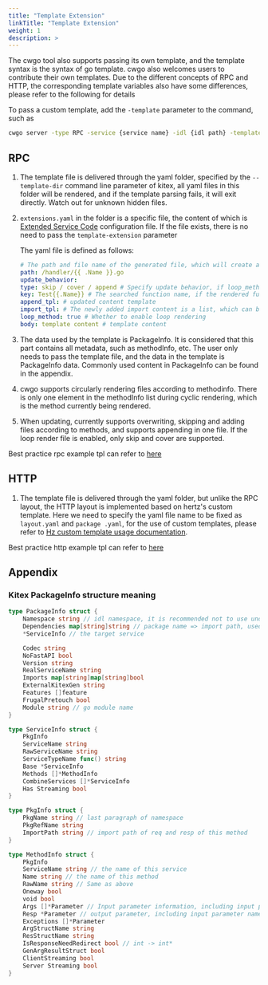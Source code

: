 ```yaml
---
title: "Template Extension"
linkTitle: "Template Extension"
weight: 1
description: >
---
```


The cwgo tool also supports passing its own template, and the template syntax is the syntax of go template. cwgo also welcomes users to contribute their own templates. Due to the different concepts of RPC and HTTP, the corresponding template variables also have some differences, please refer to the following for details

To pass a custom template, add the `-template` parameter to the command, such as

```sh
cwgo server -type RPC -service {service name} -idl {idl path} -template {tpl path}
```

## RPC

1. The template file is delivered through the yaml folder, specified by the `--template-dir` command line parameter of kitex, all yaml files in this folder will be rendered, and if the template parsing fails, it will exit directly. Watch out for unknown hidden files.
2. `extensions.yaml` in the folder is a specific file, the content of which is [Extended Service Code](https://www.cloudwego.io/zh/docs/kitex/tutorials/code-gen/template_extension/) configuration file. If the file exists, there is no need to pass the `template-extension` parameter

   The yaml file is defined as follows:

   ```yaml
   # The path and file name of the generated file, which will create a folder in the root directory of the project, and generate a main.go file in the folder, which supports template rendering syntax
   path: /handler/{{ .Name }}.go
   update_behavior:
   type: skip / cover / append # Specify update behavior, if loop_method is true, append is not supported. The default is skip
   key: Test{{.Name}} # The searched function name, if the rendered function name exists, it is considered that the method does not need to be appended
   append_tpl: # updated content template
   import_tpl: # The newly added import content is a list, which can be rendered by template
   loop_method: true # Whether to enable loop rendering
   body: template content # template content
   ```

3. The data used by the template is PackageInfo. It is considered that this part contains all metadata, such as methodInfo, etc. The user only needs to pass the template file, and the data in the template is PackageInfo data. Commonly used content in PackageInfo can be found in the appendix.
4. cwgo supports circularly rendering files according to methodinfo. There is only one element in the methodInfo list during cyclic rendering, which is the method currently being rendered.
5. When updating, currently supports overwriting, skipping and adding files according to methods, and supports appending in one file. If the loop render file is enabled, only skip and cover are supported.

Best practice rpc example tpl can refer to [here](https://github.com/cloudwego/cwgo/tree/main/tpl/kitex/server/standard)

## HTTP

1. The template file is delivered through the yaml folder, but unlike the RPC layout, the HTTP layout is implemented based on hertz's custom template. Here we need to specify the yaml file name to be fixed as `layout.yaml` and `package .yaml`, for the use of custom templates, please refer to [Hz custom template usage documentation](https://www.cloudwego.io/docs/hertz/tutorials/toolkit/more-feature/template/).

Best practice http example tpl can refer to [here](https://github.com/cloudwego/cwgo/tree/main/tpl/hertz/standard)

## Appendix

### Kitex PackageInfo structure meaning

```go
type PackageInfo struct {
    Namespace string // idl namespace, it is recommended not to use under pb
    Dependencies map[string]string // package name => import path, used for searching imports
    *ServiceInfo // the target service

    Codec string
    NoFastAPI bool
    Version string
    RealServiceName string
    Imports map[string]map[string]bool
    ExternalKitexGen string
    Features []feature
    FrugalPretouch bool
    Module string // go module name
}

type ServiceInfo struct {
    PkgInfo
    ServiceName string
    RawServiceName string
    ServiceTypeName func() string
    Base *ServiceInfo
    Methods []*MethodInfo
    CombineServices []*ServiceInfo
    Has Streaming bool
}

type PkgInfo struct {
    PkgName string // last paragraph of namespace
    PkgRefName string
    ImportPath string // import path of req and resp of this method
}

type MethodInfo struct {
    PkgInfo
    ServiceName string // the name of this service
    Name string // the name of this method
    RawName string // Same as above
    Oneway bool
    void bool
    Args []*Parameter // Input parameter information, including input parameter name, import path, type
    Resp *Parameter // output parameter, including input parameter name, import path, type
    Exceptions []*Parameter
    ArgStructName string
    ResStructName string
    IsResponseNeedRedirect bool // int -> int*
    GenArgResultStruct bool
    ClientStreaming bool
    Server Streaming bool
}
```
